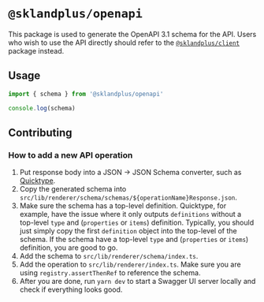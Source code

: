 # `@sklandplus/openapi`

This package is used to generate the OpenAPI 3.1 schema for the API. Users who wish to use the API directly should refer to the [`@sklandplus/client`](../client/README.md) package instead.

## Usage

```typescript
import { schema } from '@sklandplus/openapi'

console.log(schema)
```

## Contributing

### How to add a new API operation

1. Put response body into a JSON -> JSON Schema converter, such as [Quicktype](https://app.quicktype.io/).
2. Copy the generated schema into `src/lib/renderer/schema/schemas/${operationName}Response.json`.
3. Make sure the schema has a top-level definition. Quicktype, for example, have the issue where it only outputs `definitions` without a top-level `type` and (`properties` or `items`) definition. Typically, you should just simply copy the first `definition` object into the top-level of the schema. If the schema have a top-level `type` and (`properties` or `items`) definition, you are good to go.
4. Add the schema to `src/lib/renderer/schema/index.ts`.
5. Add the operation to `src/lib/renderer/index.ts`. Make sure you are using `registry.assertThenRef` to reference the schema.
6. After you are done, run `yarn dev` to start a Swagger UI server locally and check if everything looks good.
